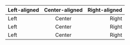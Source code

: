 | Left-aligned | Center-aligned | Right-aligned |
| :----------- | :-------------:| -------------:|
| Left         | Center         | Right         |
| Left         | Center         | Right         |
| Left         | Center         | Right         |